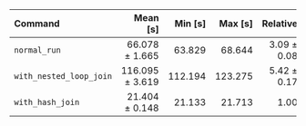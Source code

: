| Command | Mean [s] | Min [s] | Max [s] | Relative |
|:---|---:|---:|---:|---:|
| `normal_run` | 66.078 ± 1.665 | 63.829 | 68.644 | 3.09 ± 0.08 |
| `with_nested_loop_join` | 116.095 ± 3.619 | 112.194 | 123.275 | 5.42 ± 0.17 |
| `with_hash_join` | 21.404 ± 0.148 | 21.133 | 21.713 | 1.00 |
